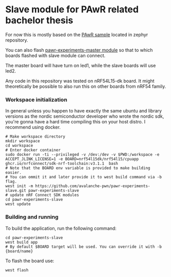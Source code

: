 # Slave module for PAwR related bachelor thesis

For now this is mostly  based on the [PAwR sample](https://github.com/zephyrproject-rtos/zephyr/tree/main/samples/bluetooth/periodic_sync_rsp)
located in zephyr repository.

You can also flash [pawr-experiments-master module](https://github.com/avalanche-pwn/pawr-experiments-master)
so that to which boards flashed with slave module can connect.

The master board will have turn on led1, while the slave boards will use led2.

Any code in this repository was tested on nRF54L15-dk board. It might
theoretically be possible to also run this on other boards from nRF54 family.

### Workspace initialization

In general unless you happen to have exactly the same ubuntu and library
versions as the nordic semiconductor developer who wrote the nordic sdk, you're
gonna have a hard time compiling this on your host distro. I recommend using
docker.

```shell
# Make workspace directory
mkdir workspace
cd workspace
# Enter docker container
sudo docker run -ti --privileged -v /dev:/dev -v $PWD:/workspace -e ACCEPT_JLINK_LICENSE=1 -e BOARD=nrf54l15dk/nrf54l15/cpuapp ghcr.io/nrfconnect/sdk-nrf-toolchain:v3.1.1  bash
# Note that the BOARD env variable is provided to make building easier.
# You can ommit it and later provide it to west build command via -b flag.
west init -m https://github.com/avalanche-pwn/pawr-experiments-slave.git pawr-experiments-slave
# update nRF Connect SDK modules
cd pawr-experiments-slave
west update
```

### Building and running

To build the application, run the following command:

```shell
cd pawr-experiments-slave
west build app
# By default $BOARD target will be used. You can override it with -b {board/name}
```

To flash the board use:
```shell
west flash
```
